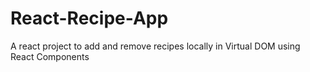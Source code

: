 # React-Recipe-App
A react project to add and remove recipes locally in Virtual DOM using React Components
